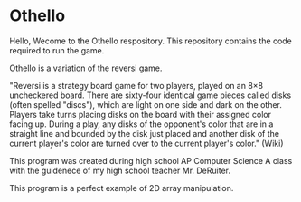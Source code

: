 # Othello

Hello, Wecome to the Othello respository. This repository contains the code required to run the game.

Othello is a variation of the reversi game. 

"Reversi is a strategy board game for two players, played on an 8×8 uncheckered board. There are sixty-four identical game pieces called disks (often spelled "discs"), which are light on one side and dark on the other. Players take turns placing disks on the board with their assigned color facing up. During a play, any disks of the opponent's color that are in a straight line and bounded by the disk just placed and another disk of the current player's color are turned over to the current player's color." (Wiki)

This program was created during high school AP Computer Science A class with the guidenece of my high school teacher Mr. DeRuiter. 

This program is a perfect example of 2D array manipulation.
